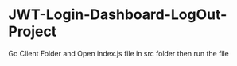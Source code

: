 # JWT-Login-Dashboard-LogOut-Project
Go Client Folder and Open index.js file in src folder then run the file

